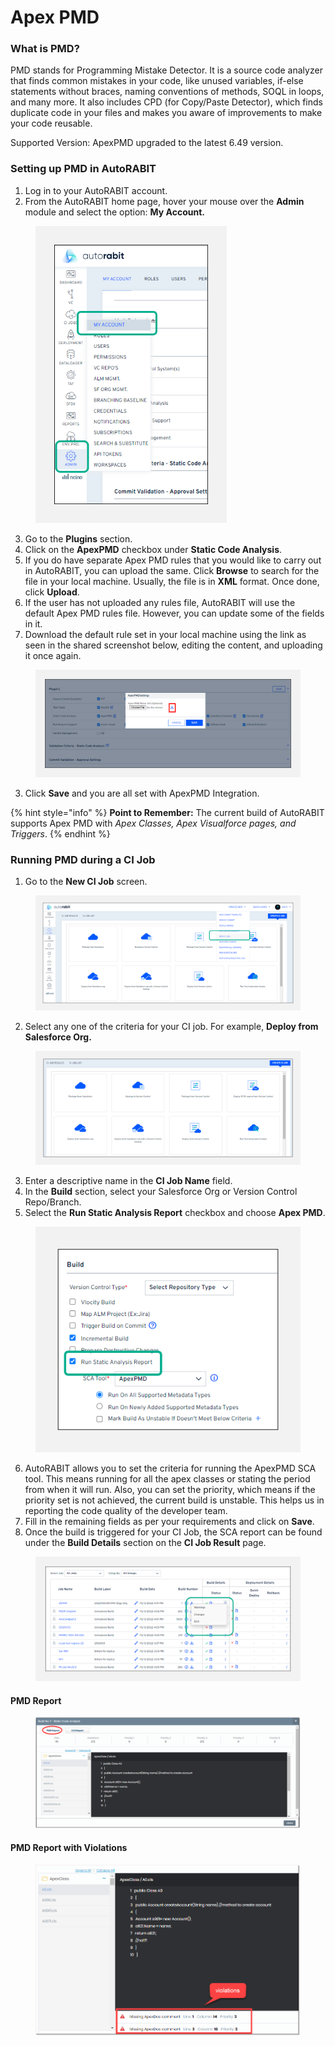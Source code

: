 # Apex PMD

### What is PMD?  <a href="#what-is-pmd" id="what-is-pmd"></a>

PMD stands for Programming Mistake Detector. It is a source code analyzer that finds common mistakes in your code, like unused variables, if-else statements without braces, naming conventions of methods, SOQL in loops, and many more. It also includes CPD (for Copy/Paste Detector), which finds duplicate code in your files and makes you aware of improvements to make your code reusable.

Supported Version: ApexPMD upgraded to the latest 6.49 version.

### Setting up PMD in AutoRABIT <a href="#setting-up-pmd-in-autorabit" id="setting-up-pmd-in-autorabit"></a>

1. Log in to your AutoRABIT account.
2. From the AutoRABIT home page, hover your mouse over the **Admin** module and select the option: **My Account.**

<figure><img src="../../../.gitbook/assets/image (865).png" alt="" width="306"><figcaption></figcaption></figure>

3. Go to the **Plugins** section.
4. Click on the **ApexPMD** checkbox under **Static Code Analysis**.
5. If you do have separate Apex PMD rules that you would like to carry out in AutoRABIT, you can upload the same. Click **Browse** to search for the file in your local machine. Usually, the file is in **XML** format. Once done, click **Upload**.
6. If the user has not uploaded any rules file, AutoRABIT will use the default Apex PMD rules file. However, you can update some of the fields in it.&#x20;
7. Download the default rule set in your local machine using the link as seen in the shared screenshot below, editing the content, and uploading it once again.

<figure><img src="../../../.gitbook/assets/image (1545).png" alt=""><figcaption></figcaption></figure>

3. Click **Save** and you are all set with ApexPMD Integration.

{% hint style="info" %}
**Point to Remember:** The current build of AutoRABIT supports Apex PMD with _Apex Classes, Apex Visualforce pages, and Triggers_.
{% endhint %}

### Running PMD during a CI Job <a href="#running-pmd-during-ci-job" id="running-pmd-during-ci-job"></a>

1. Go to the **New CI Job** screen.

<figure><img src="../../../.gitbook/assets/image (867).png" alt=""><figcaption></figcaption></figure>

2. Select any one of the criteria for your CI job. For example, **Deploy from Salesforce Org.**

<figure><img src="../../../.gitbook/assets/image (868).png" alt=""><figcaption></figcaption></figure>

3. Enter a descriptive name in the **CI Job Name** field.
4. In the **Build** section, select your Salesforce Org or Version Control Repo/Branch.
5. Select the **Run Static Analysis Report** checkbox and choose **Apex PMD**.

<figure><img src="../../../.gitbook/assets/image (869).png" alt=""><figcaption></figcaption></figure>

6. AutoRABIT allows you to set the criteria for running the ApexPMD SCA tool. This means running for all the apex classes or stating the period from when it will run. Also, you can set the priority, which means if the priority set is not achieved, the current build is unstable. This helps us in reporting the code quality of the developer team.
7. Fill in the remaining fields as per your requirements and click on **Save**.
8. Once the build is triggered for your CI Job, the SCA report can be found under the **Build Details** section on the **CI Job Result** page.

<figure><img src="../../../.gitbook/assets/image (870).png" alt=""><figcaption></figcaption></figure>

#### **PMD Report**

<figure><img src="../../../.gitbook/assets/image (871).png" alt=""><figcaption></figcaption></figure>

#### **PMD Report with Violations**

<figure><img src="../../../.gitbook/assets/image (872).png" alt=""><figcaption></figcaption></figure>

